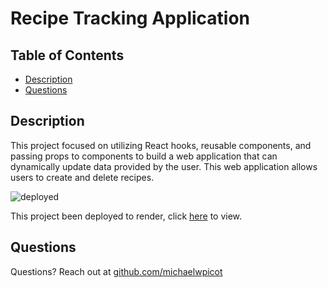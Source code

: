 # Recipe Tracking Application


## Table of Contents
* [Description](#description)
* [Questions](#questions)

## Description
This project focused on utilizing React hooks, reusable components, and passing props to components to build a web application that can dynamically update data provided by the user. This web application allows users to create and delete recipes.



![deployed](https://i.imgur.com/uPuZp7V.png)


This project been deployed to render, click [here](https://recipe-tracking-app-7cgp.onrender.com/) to view.

## Questions
Questions? Reach out at [github.com/michaelwpicot](github.com/michaelwpicot)
